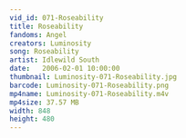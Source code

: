 ```yaml
---
vid_id: 071-Roseability
title: Roseability
fandoms: Angel
creators: Luminosity
song: Roseability
artist: Idlewild South
date:   2006-02-01 10:00:00
thumbnail: Luminosity-071-Roseability.jpg
barcode: Luminosity-071-Roseability.png
mp4name: Luminosity-071-Roseability.m4v
mp4size: 37.57 MB
width: 848
height: 480
---
```



  
